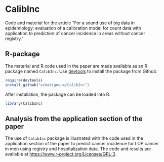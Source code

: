 CalibInc
========

Code and material for the article "For a sound use of big data in epidemiology: evaluation of a calibration model for count data with application to prediction of cancer incidence in areas without cancer registry."

R-package
---------

The material and R code used in the paper are made available as an R-package named `CalibInc`. Use [devtools](https://github.com/hadley/devtools) to install the package from Github:

``` r
require(devtools)
install_github("echatignoux/CalibInc")
```

After installation, the package can be loaded into R.

``` r
library(CalibInc)
```

Analysis from the application section of the paper
--------------------------------------------------

The use of `CalibInc` package is illustrated with the code used in the application section of the paper to predict cancer incidence for LOP cancer in men using registry and hospitalization data. The code and results are available at <https://www.r-project.org/Licenses/GPL-3>.
